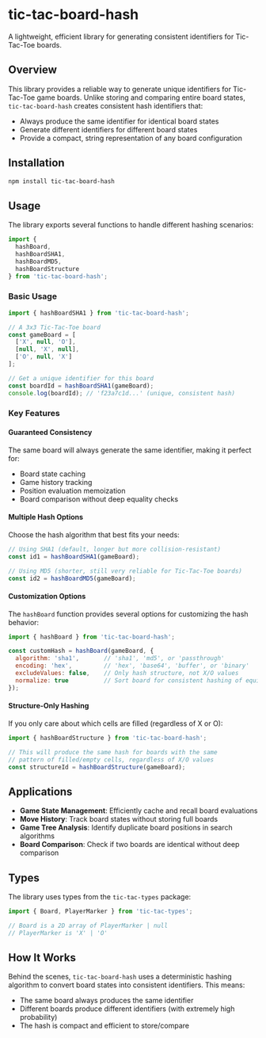 # tic-tac-board-hash

A lightweight, efficient library for generating consistent identifiers for Tic-Tac-Toe boards.

## Overview

This library provides a reliable way to generate unique identifiers for Tic-Tac-Toe game boards. Unlike storing and comparing entire board states, `tic-tac-board-hash` creates consistent hash identifiers that:

- Always produce the same identifier for identical board states
- Generate different identifiers for different board states
- Provide a compact, string representation of any board configuration

## Installation

```bash
npm install tic-tac-board-hash
```

## Usage

The library exports several functions to handle different hashing scenarios:

```javascript
import { 
  hashBoard, 
  hashBoardSHA1, 
  hashBoardMD5, 
  hashBoardStructure 
} from 'tic-tac-board-hash';
```

### Basic Usage

```javascript
import { hashBoardSHA1 } from 'tic-tac-board-hash';

// A 3x3 Tic-Tac-Toe board
const gameBoard = [
  ['X', null, 'O'],
  [null, 'X', null],
  ['O', null, 'X']
];

// Get a unique identifier for this board
const boardId = hashBoardSHA1(gameBoard);
console.log(boardId); // 'f23a7c1d...' (unique, consistent hash)
```

### Key Features

#### Guaranteed Consistency

The same board will always generate the same identifier, making it perfect for:

- Board state caching
- Game history tracking
- Position evaluation memoization
- Board comparison without deep equality checks

#### Multiple Hash Options

Choose the hash algorithm that best fits your needs:

```javascript
// Using SHA1 (default, longer but more collision-resistant)
const id1 = hashBoardSHA1(gameBoard);

// Using MD5 (shorter, still very reliable for Tic-Tac-Toe boards)
const id2 = hashBoardMD5(gameBoard);
```

#### Customization Options

The `hashBoard` function provides several options for customizing the hash behavior:

```javascript
import { hashBoard } from 'tic-tac-board-hash';

const customHash = hashBoard(gameBoard, {
  algorithm: 'sha1',       // 'sha1', 'md5', or 'passthrough'
  encoding: 'hex',         // 'hex', 'base64', 'buffer', or 'binary'
  excludeValues: false,    // Only hash structure, not X/O values
  normalize: true          // Sort board for consistent hashing of equivalent positions
});
```

#### Structure-Only Hashing

If you only care about which cells are filled (regardless of X or O):

```javascript
import { hashBoardStructure } from 'tic-tac-board-hash';

// This will produce the same hash for boards with the same
// pattern of filled/empty cells, regardless of X/O values
const structureId = hashBoardStructure(gameBoard);
```

## Applications

- **Game State Management**: Efficiently cache and recall board evaluations
- **Move History**: Track board states without storing full boards
- **Game Tree Analysis**: Identify duplicate board positions in search algorithms
- **Board Comparison**: Check if two boards are identical without deep comparison

## Types

The library uses types from the `tic-tac-types` package:

```typescript
import { Board, PlayerMarker } from 'tic-tac-types';

// Board is a 2D array of PlayerMarker | null
// PlayerMarker is 'X' | 'O'
```

## How It Works

Behind the scenes, `tic-tac-board-hash` uses a deterministic hashing algorithm to convert board states into consistent identifiers. This means:

- The same board always produces the same identifier
- Different boards produce different identifiers (with extremely high probability)
- The hash is compact and efficient to store/compare